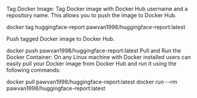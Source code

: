 Tag  Docker Image: Tag  Docker image with  Docker Hub username and a repository name. This allows you to push the image to Docker Hub.

docker tag huggingface-report pawvan1998/huggingface-report:latest

 Push tagged Docker image to Docker Hub.

docker push pawvan1998/huggingface-report:latest
Pull and Run the Docker Container: On any Linux machine with Docker installed
users can easily pull your Docker image from Docker Hub and run it using the following commands:

docker pull pawvan1998/huggingface-report:latest
docker run --rm pawvan1998/huggingface-report:latest

